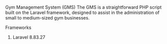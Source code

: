 Gym Management System (GMS)
The GMS is a straightforward PHP script built on the Laravel framework, designed to assist in the administration of small to medium-sized gym businesses.

Frameworks
1. Laravel 8.83.27